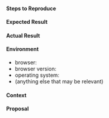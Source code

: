 <!-- Bug Template-->
<!-- If you are submitting a bug, fill out this template and delete the one below it -->
<!-- Add pictures/gifs as appropriate -->
#### Steps to Reproduce
<!-- Detailed steps for reproducing the problem -->
<!-- If possible, please include a self-contained code snippet that demonstrates the problem -->

#### Expected Result
<!-- What you expected to happen -->

#### Actual Result
<!-- What happened instead -->

#### Environment

- browser: 
- browser version: 
- operating system: 
- (anything else that may be relevant)

<!-- Other Issues Template -->
<!-- If you are submitting any other type of issue, use this template and delete the one above it -->

#### Context
<!-- Explain the background information for this issue -->

#### Proposal
<!-- Your idea for the new feature, improvement, etc. -->
<!-- If you have any ideas for implementation or next steps, add those also -->
